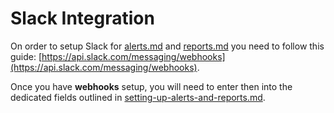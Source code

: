 # Slack Integration

On order to setup Slack for [alerts.md](alerts.md "mention") and [reports.md](reports.md "mention") you need to follow this guide: [https://api.slack.com/messaging/webhooks](https://api.slack.com/messaging/webhooks).

Once you have **webhooks** setup, you will need to enter then into the dedicated fields outlined in [setting-up-alerts-and-reports.md](../../guides/setting-up-alerts-and-reports.md "mention").
